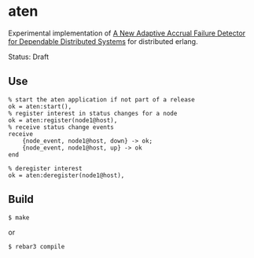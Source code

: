 aten
=====

Experimental implementation of [A New Adaptive Accrual Failure Detector for Dependable Distributed Systems](https://dl.acm.org/citation.cfm?id=1244129) for distributed erlang.

Status: Draft


Use
---

    % start the aten application if not part of a release
    ok = aten:start(),
    % register interest in status changes for a node
    ok = aten:register(node1@host),
    % receive status change events
    receive
        {node_event, node1@host, down} -> ok;
        {node_event, node1@host, up} -> ok
    end

    % deregister interest
    ok = aten:deregister(node1@host),


Build
-----

    $ make

or

    $ rebar3 compile
